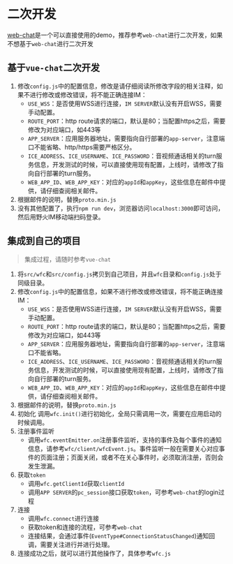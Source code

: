 # 二次开发
[web-chat](https://github.com/wildfirechat/web-chat)是一个可以直接使用的demo，推荐参考```web-chat```进行二次开发，如果不想基于```web-chat```进行二次开发

## 基于```vue-chat```二次开发
1. 修改```config.js```中的配置信息，修改是请仔细阅读所修改字段的相关注释，如果不进行修改或修改错误，将不能正确连接IM：
   * ```USE_WSS```：是否使用WSS进行连接，```IM SERVER```默认没有开启WSS，需要手动配置。
   * ```ROUTE_PORT```：http route请求的端口，默认是80；当配置https之后，需要修改为对应端口，如443等
   * ```APP_SERVER```：应用服务器地址，需要指向自行部署的```app-server```，注意端口不能省略、http/https需要严格区分。
   * ```ICE_ADDRESS```、```ICE_USERNAME```、```ICE_PASSWORD```：音视频通话相关的turn服务信息，开发测试的时候，可以直接使用现有配置，上线时，请修改了指向自行部署的turn服务。
   * ```WEB_APP_ID```、```WEB_APP_KEY```：对应的```appId```和```appKey```，这些信息在邮件中提供，请仔细查阅相关邮件。
2. 根据邮件的说明，替换```proto.min.js```
3. 没有其他配置了，执行```npm run dev```，浏览器访问```localhost:3000```即可访问，然后用野火IM移动端扫码登录。

## 集成到自己的项目
> 集成过程，请随时参考```vue-chat```

1. 将```src/wfc```和```src/config.js```拷贝到自己项目，并且```wfc```目录和```config.js```处于同级目录。
2. 修改```config.js```中的配置信息，如果不进行修改或修改错误，将不能正确连接IM：
   * ```USE_WSS```：是否使用WSS进行连接，```IM SERVER```默认没有开启WSS，需要手动配置。
   * ```ROUTE_PORT```：http route请求的端口，默认是80；当配置https之后，需要修改为对应端口，如443等
   * ```APP_SERVER```：应用服务器地址，需要指向自行部署的```app-server```，注意端口不能省略。
   * ```ICE_ADDRESS```、```ICE_USERNAME```、```ICE_PASSWORD```：音视频通话相关的turn服务信息，开发测试的时候，可以直接使用现有配置，上线时，请修改了指向自行部署的turn服务。
   * ```WEB_APP_ID```、```WEB_APP_KEY```：对应的```appId```和```appKey```，这些信息在邮件中提供，请仔细查阅相关邮件。
3. 根据邮件的说明，替换```proto.min.js```
4. 初始化
   调用```wfc.init()```进行初始化，全局只需调用一次，需要在应用启动的时候调用。
5. 注册事件监听
   * 调用```wfc.eventEmitter.on```注册事件监听，支持的事件及每个事件的通知信息，请参考```wfc/client/wfcEvent.js```。事件监听一般在需要关心对应事件的页面注册；页面关闭，或者不在关心事件时，必须取消注册，否则会发生泄漏。
6. 获取```token```
   * 调用```wfc.getClientId```获取```clientId```
   * 调用```APP SERVER```的```pc_session```接口获取```token```，可参考```web-chat```的login过程
7. 连接
   * 调用```wfc.connect```进行连接
   * 获取token和连接的流程，可参考```web-chat```
   * 连接结果，会通过事件(```EventType#ConnectionStatusChanged```)通知回调，需要关注进行并进行处理。
8. 连接成功之后，就可以进行其他操作了，具体参考```wfc.js```
